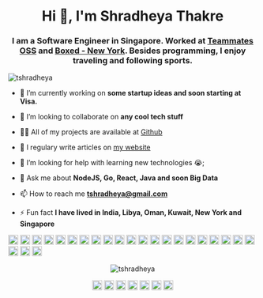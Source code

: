 <h1 align="center">Hi 👋, I'm Shradheya Thakre</h1>
<h3 align="center">
 I am a Software Engineer in Singapore. Worked at <a href="https://github.com/TEAMMATES">Teammates OSS</a> and <a href="https://github.com/giddyin"> Boxed - New York</a>. Besides programming, I enjoy traveling and following sports.</h3>
<p align="left"> <img src="https://komarev.com/ghpvc/?username=tshradheya" alt="tshradheya" /> </p>

- 🔭 I’m currently working on **some startup ideas and soon starting at Visa.**

- 👯 I’m looking to collaborate on **any cool tech stuff**

- 👨‍💻 All of my projects are available at [Github](https://github.com/tshradheya)

- 📝 I regulary write articles on [my website](www.shradheyathakre.com)

- 🤔 I’m looking for help with learning new technologies 😭;

- 💬 Ask me about **NodeJS, Go, React, Java and soon Big Data**

- 📫 How to reach me **tshradheya@gmail.com**

- ⚡ Fun fact **I have lived in India, Libya, Oman, Kuwait, New York and Singapore**

<p align="left"><img src="https://konpa.github.io/devicon/devicon.git/icons/react/react-original-wordmark.svg" alt="react" width="20" height="20"/> <img src="https://konpa.github.io/devicon/devicon.git/icons/amazonwebservices/amazonwebservices-original-wordmark.svg" alt="aws" width="20" height="20"/> <img src="https://konpa.github.io/devicon/devicon.git/icons/android/android-original-wordmark.svg" alt="android" width="20" height="20"/> <img src="https://konpa.github.io/devicon/devicon.git/icons/bootstrap/bootstrap-plain.svg" alt="bootstrap" width="20" height="20"/> <img src="https://konpa.github.io/devicon/devicon.git/icons/c/c-original.svg" alt="c" width="20" height="20"/> <img src="https://konpa.github.io/devicon/devicon.git/icons/cplusplus/cplusplus-original.svg" alt="cplusplus" width="20" height="20"/> <img src="https://konpa.github.io/devicon/devicon.git/icons/css3/css3-original-wordmark.svg" alt="css3" width="20" height="20"/> <img src="https://konpa.github.io/devicon/devicon.git/icons/docker/docker-original-wordmark.svg" alt="docker" width="20" height="20"/> <img src="https://konpa.github.io/devicon/devicon.git/icons/go/go-original.svg" alt="go" width="20" height="20"/> <img src="https://konpa.github.io/devicon/devicon.git/icons/html5/html5-original-wordmark.svg" alt="html5" width="20" height="20"/> <img src="https://konpa.github.io/devicon/devicon.git/icons/java/java-original-wordmark.svg" alt="java" width="20" height="20"/> <img src="https://konpa.github.io/devicon/devicon.git/icons/javascript/javascript-original.svg" alt="javascript" width="20" height="20"/> <img src="https://konpa.github.io/devicon/devicon.git/icons/typescript/typescript-original.svg" alt="typescript" width="20" height="20"/> <img src="https://konpa.github.io/devicon/devicon.git/icons/mongodb/mongodb-original-wordmark.svg" alt="mongodb" width="20" height="20"/> <img src="https://konpa.github.io/devicon/devicon.git/icons/mysql/mysql-original-wordmark.svg" alt="mysql" width="20" height="20"/> <img src="https://konpa.github.io/devicon/devicon.git/icons/postgresql/postgresql-original-wordmark.svg" alt="postgresql" width="20" height="20"/> <img src="https://konpa.github.io/devicon/devicon.git/icons/redis/redis-original-wordmark.svg" alt="redis" width="20" height="20"/> <img src="https://konpa.github.io/devicon/devicon.git/icons/sass/sass-original.svg" alt="sass" width="20" height="20"/> <img src="https://konpa.github.io/devicon/devicon.git/icons/nodejs/nodejs-original-wordmark.svg" alt="nodejs" width="20" height="20"/> <img src="https://konpa.github.io/devicon/devicon.git/icons/python/python-original-wordmark.svg" alt="python" width="20" height="20"/> <img src="https://konpa.github.io/devicon/devicon.git/icons/linux/linux-original.svg" alt="linux" width="20" height="20"/> <img src="https://konpa.github.io/devicon/devicon.git/icons/redux/redux-original.svg" alt="redux" width="20" height="20"/> <img src="https://konpa.github.io/devicon/devicon.git/icons/webpack/webpack-original.svg" alt="webpack" width="20" height="20"/> <img src="https://konpa.github.io/devicon/devicon.git/icons/express/express-original-wordmark.svg" alt="express" width="20" height="20"/></p><p align="center"> <img src="https://github-readme-stats.vercel.app/api?username=tshradheya&show_icons=true" alt="tshradheya" /> </p>

<p align="center">
<a href="https://dev.to/tshradheya" target="blank"><img align="center" src="https://cdn.jsdelivr.net/npm/simple-icons@3.0.1/icons/dev-dot-to.svg" alt="tshradheya" height="20" width="20" /></a>
<a href="https://twitter.com/tshradheya" target="blank"><img align="center" src="https://cdn.jsdelivr.net/npm/simple-icons@3.0.1/icons/twitter.svg" alt="tshradheya" height="20" width="20" /></a>
<a href="https://linkedin.com/in/tshradheya" target="blank"><img align="center" src="https://cdn.jsdelivr.net/npm/simple-icons@3.0.1/icons/linkedin.svg" alt="tshradheya" height="20" width="20" /></a>
<a href="https://stackoverflow.com/tshradheya" target="blank"><img align="center" src="https://cdn.jsdelivr.net/npm/simple-icons@3.0.1/icons/stackoverflow.svg" alt="tshradheya" height="20" width="20" /></a>
<a href="https://fb.com/tshradheya" target="blank"><img align="center" src="https://cdn.jsdelivr.net/npm/simple-icons@3.0.1/icons/facebook.svg" alt="tshradheya" height="20" width="20" /></a>
<a href="https://instagram.com/tshradheya" target="blank"><img align="center" src="https://cdn.jsdelivr.net/npm/simple-icons@3.0.1/icons/instagram.svg" alt="tshradheya" height="20" width="20" /></a>
<a href="https://www.youtube.com/c/tshradheya" target="blank"><img align="center" src="https://cdn.jsdelivr.net/npm/simple-icons@3.0.1/icons/youtube.svg" alt="tshradheya" height="20" width="20" /></a>
</p>
